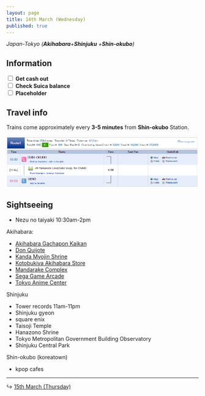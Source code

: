 ```yaml
---
layout: page
title: 14th March (Wednesday)
published: true
---
```


*Japan-Tokyo (**Akihabara**+**Shinjuku** +**Shin-okubo**)*

## Information

<div><input class="box" type="checkbox" name="141" /><label type="text" class="strikethrough">&nbsp;<b>Get cash out</b></label><br /><input class="box" type="checkbox" name="142" /><label type="text" class="strikethrough"> <b>Check Suica balance</b></label><br /><input class="box" type="checkbox" name="143" /><label type="text" class="strikethrough"> <b>Placeholder</b></label></div>

## Travel info

Trains come approximately every **3-5 minutes** from **Shin-okubo** Station.

[![shin-okubo.PNG](/days/week1/shin-okubo.PNG)](http://maki.host/days/week1/shin-okubo.PNG)

## Sightseeing

* Nezu no taiyaki 10:30am-2pm

Akihabara:

- [Akihabara Gachapon Kaikan](/locations/japan/akihabara/gachaponkaikan)
- [Don Quijote](/locations/japan/akihabara/donquiote)
- [Kanda Myojin Shrine](/locations/japan/akihabara/kandamyojinshrine)
- [Kotobukiya Akihabara Store](/locations/japan/akihabara/kotobukiya)
- [Mandarake Complex](/locations/japan/akihabara/mandarake)
- [Sega Game Arcade](/locations/japan/akihabara/segagamearcade)
- [Tokyo Anime Center](/locations/japan/akihabara/tokyoanimecenter)

Shinjuku

* Tower records 11am-11pm
* Shinjuku gyeon
* square enix
* Taisoji Temple
* Hanazono Shrine
* Tokyo Metropolitan Government Building Observatory
* Shinjuku Central Park

Shin-okubo (koreatown)

* kpop cafes

---

↪ [15th March (Thursday)](/days/week1/15mar)
